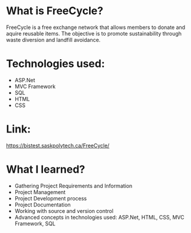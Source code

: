 # What is FreeCycle?
FreeCycle is a free exchange network that allows members to donate and aquire reusable items. The objective is to promote sustainability through waste diversion and landfill avoidance.

# Technologies used:
* ASP.Net 
* MVC Framework
* SQL
* HTML
* CSS

# Link:
https://bistest.saskpolytech.ca/FreeCycle/

# What I learned?
* Gathering Project Requirements and Information
* Project Management
* Project Development process
* Project Documentation 
* Working with source and version control
* Advanced concepts in technologies used:  ASP.Net, HTML, CSS, MVC Framework, SQL
